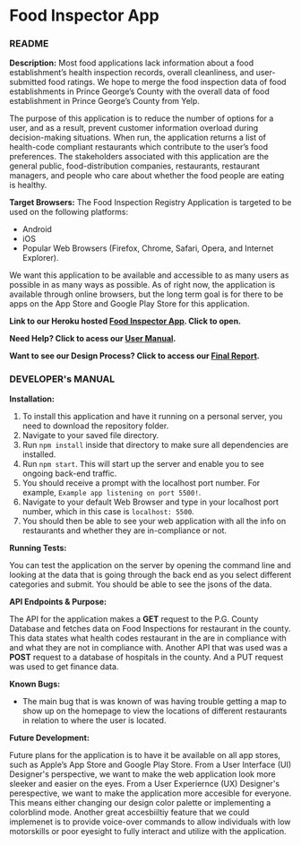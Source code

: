 # Food Inspector App

### README

**Description:**
Most food applications lack information about a food establishment’s health inspection records, overall cleanliness, and user-submitted food ratings. We hope to merge the food inspection data of food establishments in Prince George’s County with the overall data of food establishment in Prince George’s County from Yelp.

The purpose of this application is to reduce the number of options for a user, and as a result, prevent customer information overload during decision-making situations. When run, the application returns a list of health-code compliant restaurants which contribute to the user’s food preferences. The stakeholders associated with this application are the general public, food-distribution companies, restaurants, restaurant managers, and people who care about whether the food people are eating is healthy.

**Target Browsers:**
The Food Inspection Registry Application is targeted to be used on the following platforms:
* Android
* iOS
* Popular Web Browsers (Firefox, Chrome, Safari, Opera, and Internet Explorer). 

We want this application to be available and accessible to as many users as possible in as many ways as possible.  As of right now, the application is available through online browsers, but the long term goal is for there to be apps on the App Store and Google Play Store for this application.

**Link to our Heroku hosted [Food Inspector App](https://food-inspector.herokuapp.com/). Click to open.**

**Need Help? Click to acess our [User Manual](https://github.com/fuo001/FoodInspectorApp/blob/master/docs/user.md).**

**Want to see our Design Process? Click to access our [Final Report](https://github.com/fuo001/FoodInspectorApp/blob/master/docs/final.md/).**

### DEVELOPER's MANUAL

**Installation:**

1. To install this application and have it running on a personal server, you need to download the repository folder.
2. Navigate to your saved file directory.
3. Run `npm install` inside that directory to make sure all dependencies are installed.
4. Run `npm start`. This will start up the server and enable you to see ongoing back-end traffic.
5. You should receive a prompt with the localhost port number. For example, `Example app listening on port 5500!`.
6. Navigate to your default Web Browser and type in your localhost port number, which in this case is `localhost: 5500`. 
7. You should then be able to see your web application with all the info on restaurants and whether they are in-compliance or not. 

**Running Tests:**

You can test the application on the server by opening the command line and looking at the data that is going through the back end as you select different categories and submit. You should be able to see the jsons of the data.

**API Endpoints & Purpose:**

The API for the application makes a **GET** request to the P.G. County Database and fetches data on Food Inspections for restaurant in the county. This data states what health codes restaurant in the are in compliance with and what they are not in compliance with. Another API that was used was a **POST** request to a database of hospitals in the county. And a PUT request was used to get finance data.

**Known Bugs:**
* The main bug that is was known of was having trouble getting a map to show up on the homepage to view the locations of different restaurants in relation to where the user is located.

**Future Development:**

Future plans for the application is to have it be available on all app stores, such as Apple’s App Store and Google Play Store. From a User Interface (UI) Designer's perspective, we want to make the web application look more sleeker and easier on the eyes. From a User Experiernce (UX) Designer's perespective, we want to make the application more accesible for everyone. This means either changing our design color palette or implementing a colorblind mode. Another great accesbiiltiy feature that we could implemenet is to provide voice-over commands to allow individuals with low motorskills or poor eyesight to fully interact and utilize with the application. 
